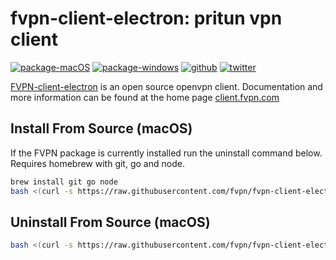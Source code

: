 # fvpn-client-electron: pritun vpn client

[![package-macOS](https://img.shields.io/badge/package-macOS-cfcfcf.svg?style=flat)](https://github.com/JamesNguyen9x/test-ovpn/releases)
[![package-windows](https://img.shields.io/badge/package-windows-00adef.svg?style=flat)](https://github.com/JamesNguyen9x/test-ovpn/releases)
[![github](https://img.shields.io/badge/github-fvpn-11bdc2.svg?style=flat)](https://github.com/fvpn)
[![twitter](https://img.shields.io/badge/twitter-fvpn-55acee.svg?style=flat)](https://twitter.com/fvpn)

[FVPN-client-electron](https://github.com/JamesNguyen9x/test-ovpn)
is an open source openvpn client. Documentation and more information can be
found at the home page [client.fvpn.com](https://client.fvpn.com)

## Install From Source (macOS)

If the FVPN package is currently installed run the uninstall command
below. Requires homebrew with git, go and node.

```bash
brew install git go node
bash <(curl -s https://raw.githubusercontent.com/fvpn/fvpn-client-electron/master/tools/install_macos.sh)
```

## Uninstall From Source (macOS)

```bash
bash <(curl -s https://raw.githubusercontent.com/fvpn/fvpn-client-electron/master/tools/uninstall_macos.sh)
```
